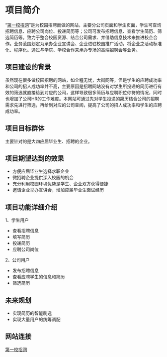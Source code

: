 项目简介
=====
“[第一校招网](http:www.1xiaozhao.com)”是为校园招聘而做的网站，主要分公司页面和学生页面，学生可查询招聘信息、应聘公司岗位、投递简历等；公司可发布招聘信息、查看学生简历、筛选简历等。致力于整合校园资源、结合公司需求、并借助信息技术来推进校企合作。业务范围划定为承办企业宣讲会、企业进驻校园推广活动，将企业之活动标准化、程序化。通过与学院、学校合作来承办专场的高端招聘会等业务。

项目建设的背景
------
虽然现在很多做校园招聘的网站，如全程无忧，大街网等，但是学生的应聘成功率和公司的招人成功率并不高，主要原因是招聘网站没有对学生所投递的简历进行有效的筛选就直接给到对应的公司，这样导致很多简历与应聘职位你符的情况，同时也增加了公司HR的工作难度。本网站可通过先对学生投递的简历结合公司的招聘需求先进行筛选，再给到对应的公司查阅，提高了公司的招人成功率和学生的应聘成功率。

项目目标群体
------
主要针对的是大四应届毕业生、招聘的企业。

项目期望达到的效果
------
* 方便应届毕业生选择求职企业
* 微招聘企业提供深入校园的机会
* 充分利用校园环境优势是学生、企业双方获得便捷
* 邀请企业举办宣讲会，增加应届毕业生面试经历

项目功能详细介绍
------
1、学生用户
* 查看招聘信息
* 填写简历
* 投递简历
* 应聘公司岗位

2、公司用户
* 发布招聘信息
* 查看应聘学生的信息和简历
* 筛选简历

未来规划
------
* 实现简历的智能刷选
* 实现大量用户的统筹调配


网站连接
------
[第一校招网](http://www.1xiaozhao.com)

